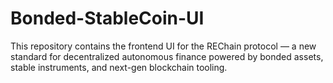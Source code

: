 # Bonded-StableCoin-UI
This repository contains the frontend UI for the REChain protocol — a new standard for decentralized autonomous finance powered by bonded assets, stable instruments, and next-gen blockchain tooling.
